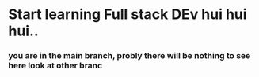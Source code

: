 # Start learning Full stack DEv hui hui hui..

### you are in the main branch, probly there will be nothing to see here look at other branc
